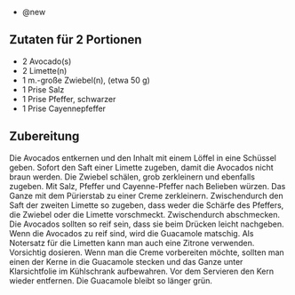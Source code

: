 - @new

## Zutaten für 2 Portionen
- 2 	 Avocado(s)
- 2 	 Limette(n)
- 1 m.-große	 Zwiebel(n), (etwa 50 g)
- 1 Prise	 Salz
- 1 Prise	 Pfeffer, schwarzer
- 1 Prise	 Cayennepfeffer

## Zubereitung
Die Avocados entkernen und den Inhalt mit einem Löffel in eine Schüssel geben. Sofort den Saft einer Limette zugeben, damit die Avocados nicht braun werden. Die Zwiebel schälen, grob zerkleinern und ebenfalls zugeben. Mit Salz, Pfeffer und Cayenne-Pfeffer nach Belieben würzen. Das Ganze mit dem Pürierstab zu einer Creme zerkleinern. Zwischendurch den Saft der zweiten Limette so zugeben, dass weder die Schärfe des Pfeffers, die Zwiebel oder die Limette vorschmeckt. Zwischendurch abschmecken.
Die Avocados sollten so reif sein, dass sie beim Drücken leicht nachgeben. Wenn die Avocados zu reif sind, wird die Guacamole matschig. Als Notersatz für die Limetten kann man auch eine Zitrone verwenden. Vorsichtig dosieren.
Wenn man die Creme vorbereiten möchte, sollten man einen der Kerne in die Guacamole stecken und das Ganze unter Klarsichtfolie im Kühlschrank aufbewahren. Vor dem Servieren den Kern wieder entfernen. Die Guacamole bleibt so länger grün.
